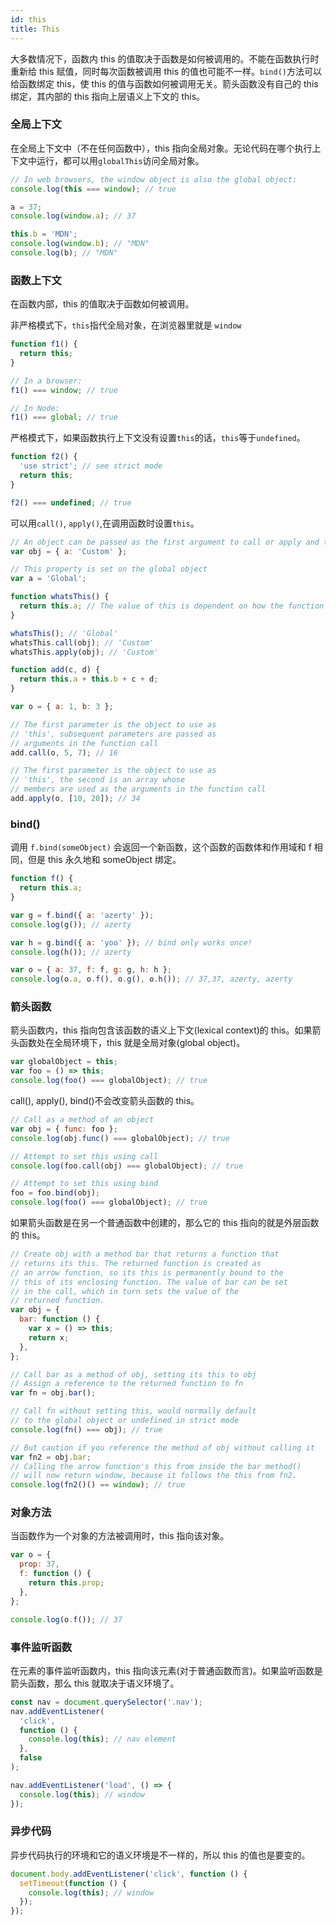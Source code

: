 ```yaml
---
id: this
title: This
---
```


大多数情况下，函数内 this 的值取决于函数是如何被调用的。不能在函数执行时重新给 this 赋值，同时每次函数被调用 this 的值也可能不一样。`bind()`方法可以给函数绑定 this，使 this 的值与函数如何被调用无关。箭头函数没有自己的 this 绑定，其内部的 this 指向上层语义上下文的 this。

### 全局上下文

在全局上下文中（不在任何函数中），this 指向全局对象。无论代码在哪个执行上下文中运行，都可以用`globalThis`访问全局对象。

```javascript
// In web browsers, the window object is also the global object:
console.log(this === window); // true

a = 37;
console.log(window.a); // 37

this.b = 'MDN';
console.log(window.b); // "MDN"
console.log(b); // "MDN"
```

### 函数上下文

在函数内部，this 的值取决于函数如何被调用。

非严格模式下，`this`指代全局对象，在浏览器里就是 `window`

```javascript
function f1() {
  return this;
}

// In a browser:
f1() === window; // true

// In Node:
f1() === global; // true
```

严格模式下，如果函数执行上下文没有设置`this`的话，`this`等于`undefined`。

```javascript
function f2() {
  'use strict'; // see strict mode
  return this;
}

f2() === undefined; // true
```

可以用`call()`, `apply()`,在调用函数时设置`this`。

```javascript
// An object can be passed as the first argument to call or apply and this will be bound to it.
var obj = { a: 'Custom' };

// This property is set on the global object
var a = 'Global';

function whatsThis() {
  return this.a; // The value of this is dependent on how the function is called
}

whatsThis(); // 'Global'
whatsThis.call(obj); // 'Custom'
whatsThis.apply(obj); // 'Custom'

function add(c, d) {
  return this.a + this.b + c + d;
}

var o = { a: 1, b: 3 };

// The first parameter is the object to use as
// 'this', subsequent parameters are passed as
// arguments in the function call
add.call(o, 5, 7); // 16

// The first parameter is the object to use as
// 'this', the second is an array whose
// members are used as the arguments in the function call
add.apply(o, [10, 20]); // 34
```

### bind()

调用 `f.bind(someObject)` 会返回一个新函数，这个函数的函数体和作用域和 f 相同，但是 this 永久地和 someObject 绑定。

```javascript
function f() {
  return this.a;
}

var g = f.bind({ a: 'azerty' });
console.log(g()); // azerty

var h = g.bind({ a: 'yoo' }); // bind only works once!
console.log(h()); // azerty

var o = { a: 37, f: f, g: g, h: h };
console.log(o.a, o.f(), o.g(), o.h()); // 37,37, azerty, azerty
```

### 箭头函数

箭头函数内，this 指向包含该函数的语义上下文(lexical context)的 this。如果箭头函数处在全局环境下，this 就是全局对象(global object)。

```javascript
var globalObject = this;
var foo = () => this;
console.log(foo() === globalObject); // true
```

call(), apply(), bind()不会改变箭头函数的 this。

```javascript
// Call as a method of an object
var obj = { func: foo };
console.log(obj.func() === globalObject); // true

// Attempt to set this using call
console.log(foo.call(obj) === globalObject); // true

// Attempt to set this using bind
foo = foo.bind(obj);
console.log(foo() === globalObject); // true
```

如果箭头函数是在另一个普通函数中创建的，那么它的 this 指向的就是外层函数的 this。

```javascript
// Create obj with a method bar that returns a function that
// returns its this. The returned function is created as
// an arrow function, so its this is permanently bound to the
// this of its enclosing function. The value of bar can be set
// in the call, which in turn sets the value of the
// returned function.
var obj = {
  bar: function () {
    var x = () => this;
    return x;
  },
};

// Call bar as a method of obj, setting its this to obj
// Assign a reference to the returned function to fn
var fn = obj.bar();

// Call fn without setting this, would normally default
// to the global object or undefined in strict mode
console.log(fn() === obj); // true

// But caution if you reference the method of obj without calling it
var fn2 = obj.bar;
// Calling the arrow function's this from inside the bar method()
// will now return window, because it follows the this from fn2.
console.log(fn2()() == window); // true
```

### 对象方法

当函数作为一个对象的方法被调用时，this 指向该对象。

```javascript
var o = {
  prop: 37,
  f: function () {
    return this.prop;
  },
};

console.log(o.f()); // 37
```

### 事件监听函数

在元素的事件监听函数内，this 指向该元素(对于普通函数而言)。如果监听函数是箭头函数，那么 this 就取决于语义环境了。

```javascript
const nav = document.querySelector('.nav');
nav.addEventListener(
  'click',
  function () {
    console.log(this); // nav element
  },
  false
);

nav.addEventListener('load', () => {
  console.log(this); // window
});
```

### 异步代码

异步代码执行的环境和它的语义环境是不一样的，所以 this 的值也是要变的。

```javascript
document.body.addEventListener('click', function () {
  setTimeout(function () {
    console.log(this); // window
  });
});
```
